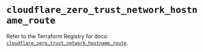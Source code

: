 # `cloudflare_zero_trust_network_hostname_route`

Refer to the Terraform Registry for docs: [`cloudflare_zero_trust_network_hostname_route`](https://registry.terraform.io/providers/cloudflare/cloudflare/5.11.0/docs/resources/zero_trust_network_hostname_route).
